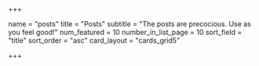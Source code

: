 +++

name = "posts"
title = "Posts"
subtitle = "The posts are precocious. Use as you feel good!"
num_featured = 10
number_in_list_page = 10
sort_field = "title"
sort_order = "asc"
card_layout = "cards_grid5"

+++